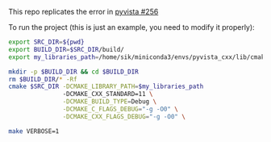 This repo replicates the error in [pyvista #256](https://github.com/pyvista/pyvista/issues/256)

To run the project (this is just an example, you need to modify it properly):

```sh
export SRC_DIR=${pwd}
export BUILD_DIR=$SRC_DIR/build/
export my_libraries_path=/home/sik/miniconda3/envs/pyvista_cxx/lib/cmake/

mkdir -p $BUILD_DIR && cd $BUILD_DIR
rm $BUILD_DIR/* -Rf
cmake $SRC_DIR -DCMAKE_LIBRARY_PATH=$my_libraries_path
               -DCMAKE_CXX_STANDARD=11 \
               -DCMAKE_BUILD_TYPE=Debug \
               -DCMAKE_C_FLAGS_DEBUG="-g -O0" \
               -DCMAKE_CXX_FLAGS_DEBUG="-g -O0" \

make VERBOSE=1
```
